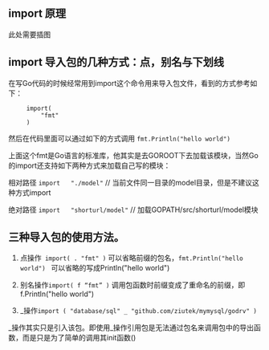 ## import 原理
此处需要插图

## import 导入包的几种方式：点，别名与下划线
在写Go代码的时候经常用到import这个命令用来导入包文件，看到的方式参考如下：
```
     import(
         "fmt"
     )
```
然后在代码里面可以通过如下的方式调用
`fmt.Println("hello world")`

上面这个fmt是Go语言的标准库，他其实是去GOROOT下去加载该模块，当然Go的import还支持如下两种方式来加载自己写的模块：

相对路径     `import   "./model"`  // 当前文件同一目录的model目录，但是不建议这种方式import

绝对路径    `import   "shorturl/model"`  // 加载GOPATH/src/shorturl/model模块

## 三种导入包的使用方法。

1. 点操作` import( . "fmt" )` 
可以省略前缀的包名，`fmt.Println("hello world") ` 可以省略的写成Println("hello world")

2. 别名操作`import( f “fmt” )`   调用包函数时前缀变成了重命名的前缀，即f.Println("hello world")

3.  _操作`import ( "database/sql" _ "github.com/ziutek/mymysql/godrv" ) `

_操作其实只是引入该包。即使用_操作引用包是无法通过包名来调用包中的导出函数，而是只是为了简单的调用其init函数()

